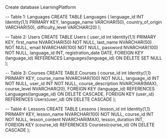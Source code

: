 Create database LearningPlatform

-- Table 1: Languages
CREATE TABLE Languages (
    language_id INT Identity(1,1) PRIMARY KEY,
    language_name VARCHAR(50),
    country_of_origin VARCHAR(50),
    difficulty_level VARCHAR(20)
);

-- Table 2: Users
CREATE TABLE Users (
  user_id int Identity(1,1) PRIMARY KEY,
  first_name NVARCHAR(50) NOT NULL,
  last_name NVARCHAR(50) NOT NULL,
  email NVARCHAR(100) NOT NULL,
  password NVARCHAR(100) NOT NULL,
  language_id INT,
  registration_date DATE,
  FOREIGN KEY (language_id) REFERENCES Languages(language_id) ON DELETE SET NULL
);


-- Table 3: Courses
CREATE TABLE Courses (
  course_id int Identity(1,1) PRIMARY KEY,
  course_name NVARCHAR(100) NOT NULL,
  language_id INT NOT NULL,
  user_id INT NOT NULL,
  course_description NVARCHAR(MAX),
  course_level NVARCHAR(20),
  FOREIGN KEY (language_id) REFERENCES Languages(language_id) ON DELETE CASCADE,
  FOREIGN KEY (user_id) REFERENCES Users(user_id) ON DELETE CASCADE
);

-- Table 4: Lessons
CREATE TABLE Lessons (
  lesson_id int Identity(1,1) PRIMARY KEY,
  lesson_name NVARCHAR(100) NOT NULL,
  course_id INT NOT NULL,
  lesson_content NVARCHAR(MAX),
  lesson_duration INT,
  FOREIGN KEY (course_id) REFERENCES Courses(course_id) ON DELETE CASCADE
);







